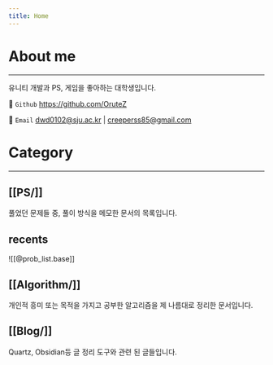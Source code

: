 ```yaml
---
title: Home
---
```

# About me
---
유니티 개발과 PS, 게임을 좋아하는 대학생입니다.

📌 `Github` https://github.com/OruteZ

📌 `Email` dwd0102@sju.ac.kr | creeperss85@gmail.com

# Category
---
## [[PS/]]
풀었던 문제들 중, 풀이 방식을 메모한 문서의 목록입니다.

## recents
![[@prob_list.base]]

## [[Algorithm/]]
개인적 흥미 또는 목적을 가지고 공부한 알고리즘을 제 나름대로 정리한 문서입니다.

## [[Blog/]]
Quartz, Obsidian등 글 정리 도구와 관련 된 글들입니다.

